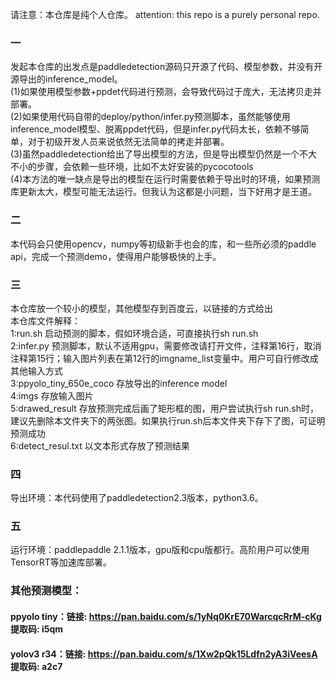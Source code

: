 请注意：本仓库是纯个人仓库。
attention: this repo is a purely personal repo.

### 一
发起本仓库的出发点是paddledetection源码只开源了代码、模型参数，并没有开源导出的inference_model。  
(1)如果使用模型参数+ppdet代码进行预测，会导致代码过于庞大，无法拷贝走并部署。  
(2)如果使用代码自带的deploy/python/infer.py预测脚本，虽然能够使用inference_model模型、脱离ppdet代码，但是infer.py代码太长，依赖不够简单，对于初级开发人员来说依然无法简单的拷走并部署。  
(3)虽然paddledetection给出了导出模型的方法，但是导出模型仍然是一个不大不小的步骤，会依赖一些环境，比如不太好安装的pycocotools  
(4)本方法的唯一缺点是导出的模型在运行时需要依赖于导出时的环境，如果预测库更新太大，模型可能无法运行。但我认为这都是小问题，当下好用才是王道。  

### 二
本代码会只使用opencv，numpy等初级新手也会的库，和一些所必须的paddle api，完成一个预测demo，使得用户能够极快的上手。  

### 三
本仓库放一个较小的模型，其他模型存到百度云，以链接的方式给出  
本仓库文件解释：  
1:run.sh 启动预测的脚本，假如环境合适，可直接执行sh run.sh  
2:infer.py 预测脚本，默认不适用gpu，需要修改请打开文件，注释第16行，取消注释第15行；输入图片列表在第12行的imgname_list变量中。用户可自行修改成其他输入方式  
3:ppyolo_tiny_650e_coco 存放导出的inference model  
4:imgs 存放输入图片  
5:drawed_result 存放预测完成后画了矩形框的图，用户尝试执行sh run.sh时，建议先删除本文件夹下的两张图。如果执行run.sh后本文件夹下存下了图，可证明预测成功  
6:detect_resul.txt 以文本形式存放了预测结果  

### 四
导出环境：本代码使用了paddledetection2.3版本，python3.6。  

### 五
运行环境：paddlepaddle 2.1.1版本，gpu版和cpu版都行。高阶用户可以使用TensorRT等加速库部署。  

### 其他预测模型：
#### ppyolo tiny：链接: https://pan.baidu.com/s/1yNq0KrE70WarcqcRrM-cKg 提取码: i5qm 
#### yolov3 r34：链接: https://pan.baidu.com/s/1Xw2pQk15Ldfn2yA3iVeesA 提取码: a2c7
